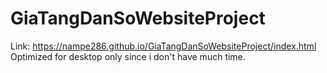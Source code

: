 # GiaTangDanSoWebsiteProject
Link: https://nampe286.github.io/GiaTangDanSoWebsiteProject/index.html</br>
Optimized for desktop only since i don't have much time.
